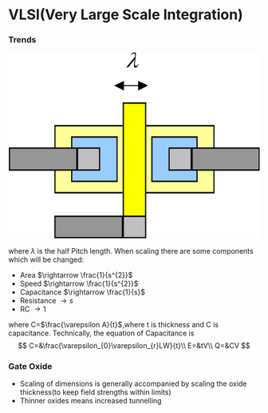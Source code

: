 # VLSI(Very Large Scale Integration)

### Trends

![image-20210927143905807](https://github.com/lyb1234567/Third-year-lectures/blob/master/EEE348/FET.png)

where  $\lambda$ is the half Pitch length. When scaling there are some components which will be changed:

- Area                    $\rightarrow \frac{1}{s^{2}}$
- Speed                  $\rightarrow \frac{1}{s^{2}}$
- Capacitance        $\rightarrow \frac{1}{s}$
- Resistance            $\rightarrow {s}$
- RC                          $\rightarrow {1}$

where C=$\frac{\varepsilon A}{t}$,where t is thickness and C is capacitance. Technically, the equation of Capacitance is
$$
C=&\frac{\varepsilon_{0}\varepsilon_{r}LW}{t}\\
E=&tV\\
Q=&CV
$$


### Gate Oxide

- Scaling of dimensions is generally accompanied by scaling the oxide thickness(to keep field strengths within limits)
- Thinner oxides means increased tunnelling
